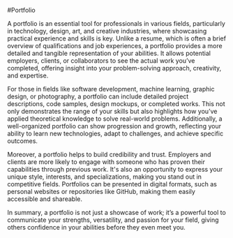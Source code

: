 #Portfolio

A portfolio is an essential tool for professionals in various fields, particularly in technology, design, art, and creative industries, where showcasing practical experience and skills is key. Unlike a resume, which is often a brief overview of qualifications and job experiences, a portfolio provides a more detailed and tangible representation of your abilities. It allows potential employers, clients, or collaborators to see the actual work you’ve completed, offering insight into your problem-solving approach, creativity, and expertise.

For those in fields like software development, machine learning, graphic design, or photography, a portfolio can include detailed project descriptions, code samples, design mockups, or completed works. This not only demonstrates the range of your skills but also highlights how you’ve applied theoretical knowledge to solve real-world problems. Additionally, a well-organized portfolio can show progression and growth, reflecting your ability to learn new technologies, adapt to challenges, and achieve specific outcomes.

Moreover, a portfolio helps to build credibility and trust. Employers and clients are more likely to engage with someone who has proven their capabilities through previous work. It's also an opportunity to express your unique style, interests, and specializations, making you stand out in competitive fields. Portfolios can be presented in digital formats, such as personal websites or repositories like GitHub, making them easily accessible and shareable.

In summary, a portfolio is not just a showcase of work; it’s a powerful tool to communicate your strengths, versatility, and passion for your field, giving others confidence in your abilities before they even meet you.
